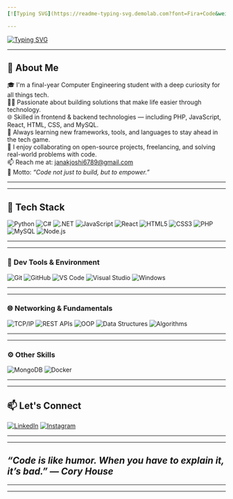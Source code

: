 ```yaml
---
[![Typing SVG](https://readme-typing-svg.demolab.com?font=Fira+Code&weight=800&size=28&pause=700&color=F72585&background=00000000&center=true&vCenter=true&width=700&lines=🔥+Hey+there+👋+I'm+Janak+Joshi!)](https://git.io/typing-svg)

---
```


[![Typing SVG](https://readme-typing-svg.demolab.com?font=Fira+Code&weight=600&pause=800&color=00ADB5&center=true&vCenter=true&width=600&lines=Tech+Enthusiast+%F0%9F%94%8E;Always+Learning+New+Things!+%F0%9F%93%9A;Breaking+Code+%26+Building+Ideas+%F0%9F%92%BB;Chai+%2B+Code+%3D+Productivity+%E2%98%95;Exploring+AI+%2B+Tech)](https://git.io/typing-svg)

---


## 🚀 About Me

🎓 I'm a final-year Computer Engineering student with a deep curiosity for all things tech.  
👨‍💻 Passionate about building solutions that make life easier through technology.  
🌐 Skilled in frontend & backend technologies — including PHP, JavaScript, React, HTML, CSS, and MySQL.  
🧠 Always learning new frameworks, tools, and languages to stay ahead in the tech game.  
🤝 I enjoy collaborating on open-source projects, freelancing, and solving real-world problems with code.  
📫 Reach me at: [janakjoshi6789@gmail.com](mailto:janakjoshi6789@gmail.com)  
🎯 Motto: *“Code not just to build, but to empower.”*

---
---


## 🔧 Tech Stack

![Python](https://img.shields.io/badge/-Python-333?&logo=python)
![C#](https://img.shields.io/badge/-C%23-333?&logo=c-sharp)
![.NET](https://img.shields.io/badge/-.NET-333?&logo=dotnet)
![JavaScript](https://img.shields.io/badge/-JavaScript-333?&logo=javascript)
![React](https://img.shields.io/badge/-React-333?&logo=react)
![HTML5](https://img.shields.io/badge/-HTML5-333?&logo=html5)
![CSS3](https://img.shields.io/badge/-CSS3-333?&logo=css3)
![PHP](https://img.shields.io/badge/-PHP-333?&logo=php)
![MySQL](https://img.shields.io/badge/-MySQL-333?&logo=mysql)
![Node.js](https://img.shields.io/badge/-Node.js-333?&logo=node.js)

---

---

### 🔧 **Dev Tools & Environment**

![Git](https://img.shields.io/badge/-Git-333?&logo=git)
![GitHub](https://img.shields.io/badge/-GitHub-333?&logo=github)
![VS Code](https://img.shields.io/badge/-VS%20Code-333?&logo=visual-studio-code)
![Visual Studio](https://img.shields.io/badge/-Visual%20Studio-333?&logo=visual-studio)
![Windows](https://img.shields.io/badge/-Windows-333?&logo=windows)

---

---

### 🌐 **Networking & Fundamentals**

![TCP/IP](https://img.shields.io/badge/-TCP%2FIP-333?&logo=ethernet)
![REST APIs](https://img.shields.io/badge/-REST%20API-333?&logo=api)
![OOP](https://img.shields.io/badge/-OOP-333?&logo=cplusplus)
![Data Structures](https://img.shields.io/badge/-Data%20Structures-333?&logo=stack-overflow)
![Algorithms](https://img.shields.io/badge/-Algorithms-333?&logo=codeforces)

---

---

### ⚙️ **Other Skills**

![MongoDB](https://img.shields.io/badge/-MongoDB-333?&logo=mongodb)
![Docker](https://img.shields.io/badge/-Docker-333?&logo=docker)

---



---

## 📫 Let's Connect

[![LinkedIn](https://img.shields.io/badge/-LinkedIn-0077B5?logo=linkedin&style=flat)](https://www.linkedin.com/in/janak-joshi-088667287/)
[![Instagram](https://img.shields.io/badge/-Instagram-E4405F?logo=instagram&style=flat)](https://www.instagram.com/janakjoshi6789/)

---
---

*“Code is like humor. When you have to explain it, it’s bad.” — Cory House*
---
---
---

